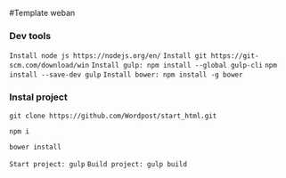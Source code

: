 #Template weban

### Dev tools
`Install node js https://nodejs.org/en/`
`Install git https://git-scm.com/download/win`
`Install gulp: npm install --global gulp-cli`
`npm install --save-dev gulp`
`Install bower: npm install -g bower`

### Instal project

`git clone https://github.com/Wordpost/start_html.git`

`npm i`

`bower install`

`Start project: gulp`
`Build project: gulp build`